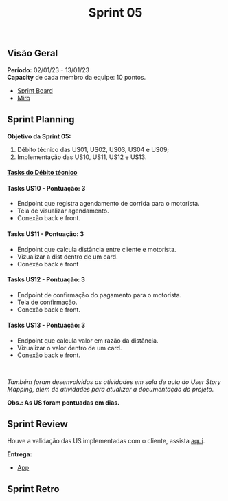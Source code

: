 <h1 align="center"><b>Sprint 05</b></h1>

<br>

## Visão Geral

**Período:** 02/01/23 - 13/01/23 <br>
**Capacity** de cada membro da equipe: 10 pontos.

- [Sprint Board](https://trello.com/b/hObguyFv/sprint-board)
- [Miro](https://miro.com/app/board/uXjVPFFIyc4=/)

## Sprint Planning

**Objetivo da Sprint 05:**
  1. Débito técnico das US01, US02, US03, US04 e US09;
  2. Implementação das US10, US11, US12 e US13.
 

#### [Tasks do Débito técnico](./Sprint04.md)

#### Tasks US10 - Pontuação: 3
  - Endpoint que registra agendamento de corrida para o motorista.
  - Tela de visualizar agendamento.
  - Conexão back e front.

#### Tasks US11 - Pontuação: 3
  - Endpoint que calcula distância entre cliente e motorista.
  - Vizualizar a dist dentro de um card.
  - Conexão back e front

#### Tasks US12 - Pontuação: 3
  - Endpoint de confirmação do pagamento para o motorista.
  - Tela de confirmação.
  - Conexão back e front.

#### Tasks US13 - Pontuação: 3
  - Endpoint que calcula valor em razão da distância.
  - Vizualizar o valor dentro de um card.
  - Conexão back e front.

<br>

*Também foram desenvolvidas as atividades em sala de aula do User Story Mapping, além de atividades para atualizar a documentação do projeto.*

**Obs.: As US foram pontuadas em dias.**

## Sprint Review 
Houve a validação das US implementadas com o cliente, assista [aqui](https://drive.google.com/file/d/1M24ZwRImOTJ8H43rRax1qCPmFNG1Aigl/view).

**Entrega:**
- [App](pages/VideoApresentacaoUnidade3.md)

## Sprint Retro

